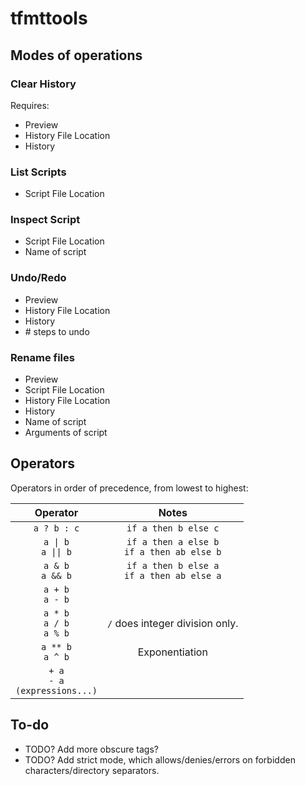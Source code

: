 # tfmttools

## Modes of operations

### Clear History

Requires:

- Preview
- History File Location
- History

### List Scripts

- Script File Location

### Inspect Script

- Script File Location
- Name of script

### Undo/Redo

- Preview
- History File Location
- History
- \# steps to undo

### Rename files

- Preview
- Script File Location
- History File Location
- History
- Name of script
- Arguments of script

## Operators

Operators in order of precedence, from lowest to highest:

| Operator                             | Notes                                         |
|:------------------------------------:|:---------------------------------------------:|
| `a ? b : c`                          | `if a then b else c`                          |
| `a \| b`<br>`a \|\| b`               | `if a then a else b`<br>`if a then ab else b` |
| `a & b`<br>`a && b`                  | `if a then b else a`<br>`if a then ab else a` |
| `a + b`<br>`a - b`                   |                                               |
| `a * b`<br>`a / b`<br>`a % b`        | `/` does integer division only.               |
| `a ** b`<br>`a ^ b`                  | Exponentiation                                |
| `+ a`<br>`- a`<br>`(expressions...)` |                                               |

## To-do

- TODO? Add more obscure tags?
- TODO? Add strict mode, which allows/denies/errors on forbidden characters/directory separators.
